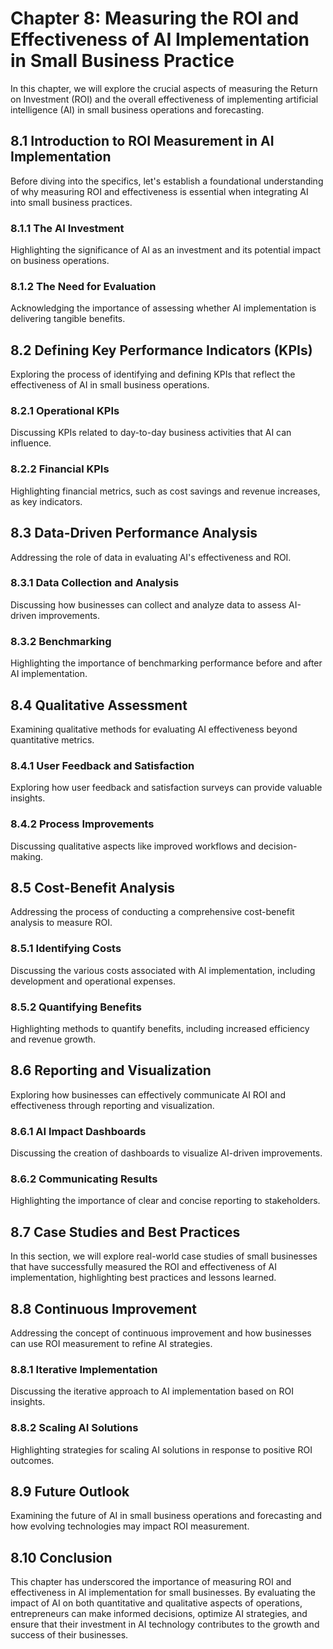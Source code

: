 Chapter 8: Measuring the ROI and Effectiveness of AI Implementation in Small Business Practice
==============================================================================================

In this chapter, we will explore the crucial aspects of measuring the Return on Investment (ROI) and the overall effectiveness of implementing artificial intelligence (AI) in small business operations and forecasting.

8.1 Introduction to ROI Measurement in AI Implementation
--------------------------------------------------------

Before diving into the specifics, let's establish a foundational understanding of why measuring ROI and effectiveness is essential when integrating AI into small business practices.

### 8.1.1 The AI Investment

Highlighting the significance of AI as an investment and its potential impact on business operations.

### 8.1.2 The Need for Evaluation

Acknowledging the importance of assessing whether AI implementation is delivering tangible benefits.

8.2 Defining Key Performance Indicators (KPIs)
----------------------------------------------

Exploring the process of identifying and defining KPIs that reflect the effectiveness of AI in small business operations.

### 8.2.1 Operational KPIs

Discussing KPIs related to day-to-day business activities that AI can influence.

### 8.2.2 Financial KPIs

Highlighting financial metrics, such as cost savings and revenue increases, as key indicators.

8.3 Data-Driven Performance Analysis
------------------------------------

Addressing the role of data in evaluating AI's effectiveness and ROI.

### 8.3.1 Data Collection and Analysis

Discussing how businesses can collect and analyze data to assess AI-driven improvements.

### 8.3.2 Benchmarking

Highlighting the importance of benchmarking performance before and after AI implementation.

8.4 Qualitative Assessment
--------------------------

Examining qualitative methods for evaluating AI effectiveness beyond quantitative metrics.

### 8.4.1 User Feedback and Satisfaction

Exploring how user feedback and satisfaction surveys can provide valuable insights.

### 8.4.2 Process Improvements

Discussing qualitative aspects like improved workflows and decision-making.

8.5 Cost-Benefit Analysis
-------------------------

Addressing the process of conducting a comprehensive cost-benefit analysis to measure ROI.

### 8.5.1 Identifying Costs

Discussing the various costs associated with AI implementation, including development and operational expenses.

### 8.5.2 Quantifying Benefits

Highlighting methods to quantify benefits, including increased efficiency and revenue growth.

8.6 Reporting and Visualization
-------------------------------

Exploring how businesses can effectively communicate AI ROI and effectiveness through reporting and visualization.

### 8.6.1 AI Impact Dashboards

Discussing the creation of dashboards to visualize AI-driven improvements.

### 8.6.2 Communicating Results

Highlighting the importance of clear and concise reporting to stakeholders.

8.7 Case Studies and Best Practices
-----------------------------------

In this section, we will explore real-world case studies of small businesses that have successfully measured the ROI and effectiveness of AI implementation, highlighting best practices and lessons learned.

8.8 Continuous Improvement
--------------------------

Addressing the concept of continuous improvement and how businesses can use ROI measurement to refine AI strategies.

### 8.8.1 Iterative Implementation

Discussing the iterative approach to AI implementation based on ROI insights.

### 8.8.2 Scaling AI Solutions

Highlighting strategies for scaling AI solutions in response to positive ROI outcomes.

8.9 Future Outlook
------------------

Examining the future of AI in small business operations and forecasting and how evolving technologies may impact ROI measurement.

8.10 Conclusion
---------------

This chapter has underscored the importance of measuring ROI and effectiveness in AI implementation for small businesses. By evaluating the impact of AI on both quantitative and qualitative aspects of operations, entrepreneurs can make informed decisions, optimize AI strategies, and ensure that their investment in AI technology contributes to the growth and success of their businesses.
